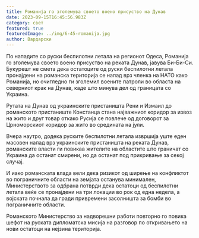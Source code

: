 ```yaml
---
title: Романија го зголемува своето воено присуство на Дунав
date: 2023-09-15T16:45:56.983Z
category: свет
featured: true
featuredImage: ../img/6-45-romanija.jpg
author: Вардарски
---
```

По нападите со руски беспилотни летала на регионот Одеса, Романија го зголемува своето воено присуство на реката Дунав, јавува Би-Би-Си. Букурешт не смета дека остатоците од руски беспилотни летала пронајдени на романска територија се напад врз членка на НАТО како Романија, но очигледно ги зголемил воените патроли во областа на северниот крак на Дунав, каде што минува дел од границата со Украина.

Рутата на Дунав од украинските пристаништа Рени и Измаил до романското пристаниште Констанца стана најважниот коридор за извоз на жито и друг товар откако Русија се повлече од договорот за Црноморскиот коридор за жито во средината на јули.

Вчера наутро, додека руските беспилотни летала извршија уште еден масовен напад врз украинските пристаништа на реката Дунав, романските власти ги повикаа жителите на областите што граничат со Украина да останат смирени, но да останат под прикривање за секој случај.

И иако романската влада вели дека ризикот од ширење на конфликтот во пограничните области на земјата останува минимален, Министерството за одбрана потврди дека остатоци од беспилотни летала веќе се пронајдени на три локации во рок од една недела, а војската почнала да гради привремени засолништа за бомби во пограничните области.

Романското Министерство за надворешни работи повторно го повика шефот на руската дипломатска мисија на разговор по откривањето на нови остатоци на нејзина територија.